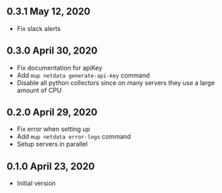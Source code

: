 ## 0.3.1 May 12, 2020

- Fix slack alerts

## 0.3.0 April 30, 2020

- Fix documentation for apiKey
- Add `mup netdata generate-api-key` command
- Disable all python collectors since on many servers they use a large amount of CPU

## 0.2.0 April 29, 2020

- Fix error when setting up
- Add `mup netdata error-logs` command
- Setup servers in parallel

## 0.1.0 April 23, 2020

- Initial version
